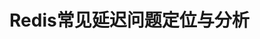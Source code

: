 



# Redis常见延迟问题定位与分析  
<!-- 

Redis常见延迟问题定位与分析
https://blog.csdn.net/weixin_35973945/article/details/124198769
-->

